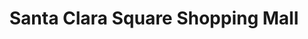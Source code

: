 ---
title: "Santa Clara Square Shopping Mall"
url: /eugene/santa-clara-square-shopping-mall/
shop: mall
---